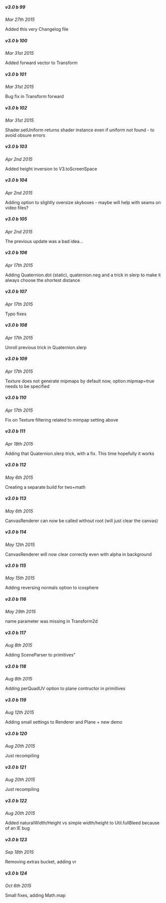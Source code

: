 
##### v3.0 b 99
*Mar 27th 2015*

Added this very Changelog file


##### v3.0 b 100
*Mar 31st 2015*

Added forward vector to Transform


##### v3.0 b 101
*Mar 31st 2015*

Bug fix in Transform forward


##### v3.0 b 102
*Mar 31st 2015*

Shader.setUniform returns shader instance even if uniform not found - to avoid obsure errors


##### v3.0 b 103
*Apr 2nd 2015*

Added height inversion to V3.toScreenSpace


##### v3.0 b 104
*Apr 2nd 2015*

Adding option to slightly oversize skyboxes - maybe will help with seams on video files?


##### v3.0 b 105
*Apr 2nd 2015*

The previous update was a bad idea...


##### v3.0 b 106
*Apr 17th 2015*

Adding Quaternion.dot (static), quaternion.neg and a trick in slerp to make it always choose the shortest distance


##### v3.0 b 107
*Apr 17th 2015*

Typo fixes


##### v3.0 b 108
*Apr 17th 2015*

Unroll previous trick in Quaternion.slerp


##### v3.0 b 109
*Apr 17th 2015*

Texture does not generate mipmaps by default now, option.mipmap=true needs to be specified


##### v3.0 b 110
*Apr 17th 2015*

Fix on Texture filtering related to mimpap setting above


##### v3.0 b 111
*Apr 18th 2015*

Adding that Quaternion.slerp trick, with a fix. This time hopefully it works



##### v3.0 b 112
*May 6th 2015*

Creating a separate build for two+math


##### v3.0 b 113
*May 6th 2015*

CanvasRenderer can now be called without root (will just clear the canvas)


##### v3.0 b 114
*May 12th 2015*

CanvasRenderer will now clear correctly even with alpha in background


##### v3.0 b 115
*May 15th 2015*

Adding reversing normals option to icosphere


##### v3.0 b 116
*May 29th 2015*

name parameter was missing in Transform2d


##### v3.0 b 117
*Aug 8th 2015*

Adding SceneParser to primitives"



##### v3.0 b 118
*Aug 8th 2015*

Adding perQuadUV option to plane contructor in primitives


##### v3.0 b 119
*Aug 12th 2015*

Adding small settings to Renderer and Plane + new demo


##### v3.0 b 120
*Aug 20th 2015*

Just recompiling


##### v3.0 b 121
*Aug 20th 2015*

Just recompiling


##### v3.0 b 122
*Aug 20th 2015*

Added naturalWidth/Height vs simple width/height to Util.fullBleed because of an IE bug


##### v3.0 b 123
*Sep 18th 2015*

Removing extras bucket, adding vr


##### v3.0 b 124
*Oct 6th 2015*

Small fixes, adding Math.map

